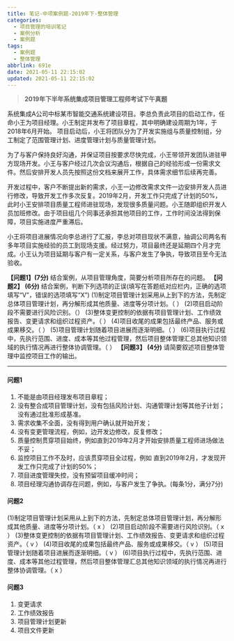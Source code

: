 ```yaml
---
title: 笔记-中项案例题-2019年下-整体管理
categories:
  - 项目管理的培训笔记
  - 案例分析
  - 案例题
tags:
  - 案例题
  - 整体管理
abbrlink: 691e
date: 2021-05-11 22:15:02
updated: 2021-05-11 22:15:02
---
```


> **2019年下半年系统集成项目管理工程师考试下午真题**

系统集成A公司中标某市智能交通系统建设项目。李总负责此项目的启动工作，任命小王为项目经理。小王制定并发布了项目章程，其中明确建设周期为1年，于2018年6月开始。
项目启动后，小王将团队分为了开发实施组与质量控制组，分工制定了范围管理计划、进度管理计划与质量管理计划。

为了与客户保持良好沟通，并保证项目按要求尽快完成，小王带领开发团队进驻甲方现场开发。小王与客户经过几次会议沟通后，根据自己的经验形成一份需求文件。然后安排开发人员先按照这份文档来展开工作，具体需求细节后续再完善。

开发过程中，客户不断提出新的需求，小王一边修改需求文件一边安排开发人员进行修改，导致开发工作多次反复。2019年2月，开发工作只完成了计划的50%，此时小王安排项目质量工程师进驻现场，发现很多质量问题。小王随即组织开发人员加班修改。由于项目组几个同事还承担其他项目的工作，工作时间没法得到保障，项目实施进度严重滞后。

小王将项目进展情况向李总进行了汇报，李总对项目现状不满意，抽调公司两名有多年项目实施经验的员工到现场支援。经过努力，项目最终还是延期四个月才完成。小王认为项目延期与客户有一定关系，与客户发生了争执，导致项目至今无法验收。

**【问题1】(7分)**
结合案例，从项目管理角度，简要分析项目所存在的问题。
**【问题2】 (6分)**
结合案例，判断下列选项的正误(填写在答题纸对应栏内，正确的选项填写“V”，错误的选项填写“X”)
(1)制定项目管理计划采用从上到下的方法，先制定总体项目管理计划，再分解形成其他质量、进度等分项计划。（ ）
(2)项目启动阶段不需要进行风险识别。（）
(3)整体变更控制的依据有项目管理计划、工作绩效报告、变更请求和组织过程资产。（ ）
(4)项目收尾的成果包括最终产品、服务或成果移交。（ ）
(5)项目管理计划随着项目进展而逐渐明细。（ ）
(6)项目执行过程中，先执行范围、进度、成本等其他过程管理，然后项目整体管理汇总其他知识领域的执行情况再进行整体协调管理。（ ）
**【问题3】 (4分)**
请简要叙述项目整体管理中监控项目工作的输出。

<!-- more -->

---

#### 问题1

1. 不能是由项目经理发布项目章程；
2. 没有整合成项目管理计划，没有包括风险计划、沟通管理计划等其他子计划；没有通过批准形成基准。
3. 需求收集不全面，没有得到用户确认就开始开发；
4. 没有变更管理流程，例如，边开发边修改，反复修改；
5. 质量控制贯穿项目始终，例如直到2019年2月才开始安排质量工程师进场做法不妥；
6. 监控项目工作不及时，应该贯穿项目全过程，例如 直到2019年2月，才发现开发工作只完成了计划的50%；
7. 项目进度管理失控，没有预留项目缓冲时间；
8. 项目经理沟通协调存在问题，例如，与客户发生了争执。(每条1分，满分7分)

#### 问题2

(1)制定项目管理计划采用从上到下的方法，先制定总体项目管理计划，再分解形成其他质量、进度等分项计划。（ x ）
(2)项目启动阶段不需要进行风险识别。（ x ）
(3)整体变更控制的依据有项目管理计划、工作绩效报告、变更请求和组织过程资产。（ v ）
(4)项目收尾的成果包括最终产品、服务或成果移交。（ v ）
(5)项目管理计划随着项目进展而逐渐明细。（ v ）
(6)项目执行过程中，先执行范围、进度、成本等其他过程管理，然后项目整体管理汇总其他知识领域的执行情况再进行整体协调管理。（ x ）

#### 问题3

1. 变更请求
2. 工作绩效报告
3. 项目管理计划更新
4. 项目文件更新
